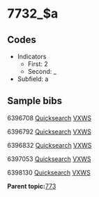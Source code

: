 # 7732\_$a

## Codes

-   Indicators
    -   First: 2
    -   Second: \_
-   Subfield: a

## Sample bibs

6396708 [Quicksearch](https://search.library.yale.edu/catalog/6396708) [VXWS](http://prodorbis.library.yale.edu:7014/vxws/GetHoldingsService?bibId=6396708)

6396792 [Quicksearch](https://search.library.yale.edu/catalog/6396792) [VXWS](http://prodorbis.library.yale.edu:7014/vxws/GetHoldingsService?bibId=6396792)

6396832 [Quicksearch](https://search.library.yale.edu/catalog/6396832) [VXWS](http://prodorbis.library.yale.edu:7014/vxws/GetHoldingsService?bibId=6396832)

6397053 [Quicksearch](https://search.library.yale.edu/catalog/6397053) [VXWS](http://prodorbis.library.yale.edu:7014/vxws/GetHoldingsService?bibId=6397053)

6398130 [Quicksearch](https://search.library.yale.edu/catalog/6398130) [VXWS](http://prodorbis.library.yale.edu:7014/vxws/GetHoldingsService?bibId=6398130)

**Parent topic:**[773](../../tags/773/773.md)

